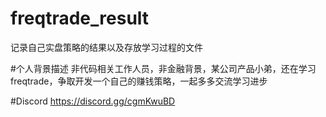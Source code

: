 # freqtrade_result
记录自己实盘策略的结果以及存放学习过程的文件

#个人背景描述
非代码相关工作人员，非金融背景，某公司产品小弟，还在学习freqtrade，争取开发一个自己的赚钱策略，一起多多交流学习进步

#Discord
https://discord.gg/cgmKwuBD

